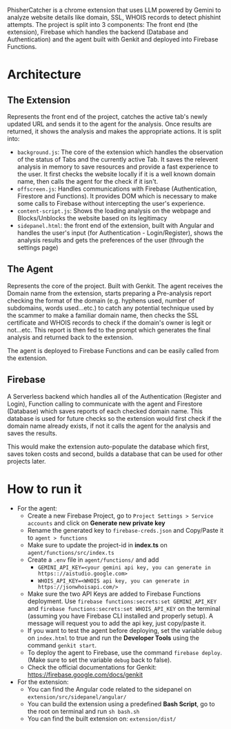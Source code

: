PhisherCatcher is a chrome extension that uses LLM powered by Gemini to analyze website details like domain, SSL, WHOIS records to detect phishint attempts.
The project is split into 3 components: The front end (the extension), Firebase which handles the backend (Database and Authentication) and the agent built with Genkit and deployed into Firebase Functions.

# Architecture

## The Extension

Represents the front end of the project, catches the active tab's newly updated URL and sends it to the agent for the analysis. Once results are returned, it shows the analysis and makes the appropriate actions. It is split into:

- `background.js`: The core of the extension which handles the observation of the status of Tabs and the currently active Tab. It saves the relevent analysis in memory to save resources and provide a fast experience to the user. It first checks the website locally if it is a well known domain name, then calls the agent for the check if it isn't.
- `offscreen.js`: Handles communications with Firebase (Authentication, Firestore and Functions). It provides DOM which is necessary to make some calls to Firebase without intercepting the user's experience.
- `content-script.js`: Shows the loading analysis on the webpage and Blocks/Unblocks the website based on its legitimacy
- `sidepanel.html`: the front end of the extension, built with Angular and handles the user's input (for Authentication - Login/Register), shows the analysis results and gets the preferences of the user (through the settings page)

## The Agent

Represents the core of the project. Built with Genkit. The agent receives the Domain name from the extension, starts preparing a Pre-analysis report checking the format of the domain (e.g. hyphens used, number of subdomains, words used...etc.) to catch any potential technique used by the scammer to make a familiar domain name, then checks the SSL certificate and WHOIS records to check if the domain's owner is legit or not...etc. This report is then fed to the prompt which generates the final analysis and returned back to the extension.

The agent is deployed to Firebase Functions and can be easily called from the extension.

## Firebase

A Serverless backend which handles all of the Authentication (Register and Login), Function calling to communicate with the agent and Firestore (Database) which saves reports of each checked domain name. This database is used for future checks so the extension would first check if the domain name already exists, if not it calls the agent for the analysis and saves the results.

This would make the extension auto-populate the database which first, saves token costs and second, builds a database that can be used for other projects later.

# How to run it

- For the agent:
  - Create a new Firebase Project, go to `Project Settings > Service accounts` and click on **Generate new private key**
  - Rename the generated key to `firebase-creds.json` and Copy/Paste it to `agent > functions`
  - Make sure to update the project-id in **index.ts** on `agent/functions/src/index.ts`
  - Create a `.env` file in `agent/functions/` and add
    - `GEMINI_API_KEY=<your gemini api key, you can generate in https:://aistudio.google.com>`
    - `WHOIS_API_KEY=<WHOIS api key, you can generate in https://jsonwhoisapi.com/>`
  - Make sure the two API Keys are added to Firebase Functions deployment. Use `firebase functions:secrets:set GEMINI_API_KEY` and `firebase functions:secrets:set WHOIS_API_KEY` on the terminal (assuming you have Firebase CLI installed and properly setup). A message will request you to add the api key, just copy/paste it.
  - If you want to test the agent before deploying, set the variable `debug` on `index.html` to true and run the **Developer Tools** using the command `genkit start`.
  - To deploy the agent to Firebase, use the command `firebase deploy`. (Make sure to set the variable `debug` back to false).
  - Check the official documentations for Genkit: https://firebase.google.com/docs/genkit
- For the extension:
  - You can find the Angular code related to the sidepanel on `extension/src/sidepanel/angular/`
  - You can build the extension using a predefined **Bash Script**, go to the root on terminal and run `sh bash.sh`
  - You can find the built extension on: `extension/dist/`
